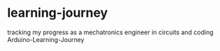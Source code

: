 # learning-journey
tracking my progress as a mechatronics engineer in circuits and coding
Arduino-Learning-Journey
